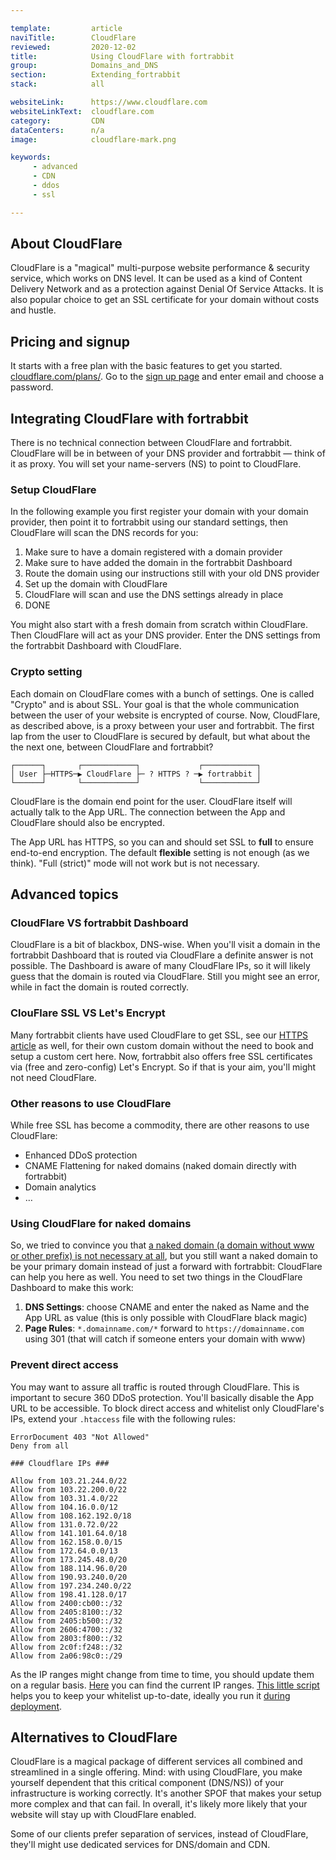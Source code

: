 ```yaml
---

template:         article
naviTitle:        CloudFlare
reviewed:         2020-12-02
title:            Using CloudFlare with fortrabbit
group:            Domains_and_DNS
section:          Extending_fortrabbit
stack:            all

websiteLink:      https://www.cloudflare.com
websiteLinkText:  cloudflare.com
category:         CDN
dataCenters:      n/a
image:            cloudflare-mark.png

keywords:
     - advanced
     - CDN
     - ddos
     - ssl

---
```



## About CloudFlare

CloudFlare is a "magical" multi-purpose website performance & security service, which works on DNS level. It can be used as a kind of Content Delivery Network and as a protection against Denial Of Service Attacks. It is also popular choice to get an SSL certificate for your domain without costs and hustle.


## Pricing and signup

It starts with a free plan with the basic features to get you started. [cloudflare.com/plans/](https://www.cloudflare.com/plans?utm_source=fortrabbit). Go to the [sign up page](https://www.cloudflare.com/a/sign-up) and enter email and choose a password.


## Integrating CloudFlare with fortrabbit

There is no technical connection between CloudFlare and fortrabbit. CloudFlare will be in between of your DNS provider and fortrabbit — think of it as proxy. You will set your name-servers (NS) to point to CloudFlare. 

### Setup CloudFlare

In the following example you first register your domain with your domain provider, then point it to fortrabbit using our standard settings, then CloudFlare will scan the DNS records for you:

1. Make sure to have a domain registered with a domain provider
2. Make sure to have added the domain in the fortrabbit Dashboard
3. Route the domain using our instructions still with your old DNS provider
4. Set up the domain with CloudFlare
4. CloudFlare will scan and use the DNS settings already in place
5. DONE

You might also start with a fresh domain from scratch within CloudFlare. Then CloudFlare will act as your DNS provider. Enter the DNS settings from the fortrabbit Dashboard with CloudFlare.

### Crypto setting

Each domain on CloudFlare comes with a bunch of settings. One is called "Crypto" and is about SSL. Your goal is that the whole communication between the user of your website is encrypted of course. Now, CloudFlare, as described above, is a proxy between your user and fortrabbit. The first lap from the user to CloudFlare is secured by default, but what about the the next one, between CloudFlare and fortrabbit? 

```
┌──────┐       ┌────────────┐             ┌────────────┐
│ User ├─HTTPS─▶ CloudFlare ├─ ? HTTPS ? ─▶ fortrabbit │
└──────┘       └────────────┘             └────────────┘
```

CloudFlare is the domain end point for the user. CloudFlare itself will actually talk to the App URL. The connection between the App and CloudFlare should also be encrypted. 

The App URL has HTTPS, so you can and should set SSL to **full** to ensure end-to-end encryption. The default **flexible** setting is not enough (as we think). "Full (strict)" mode will not work but is not necessary.


## Advanced topics

### CloudFlare VS fortrabbit Dashboard

CloudFlare is a bit of blackbox, DNS-wise. When you'll visit a domain in the fortrabbit Dashboard that is routed via CloudFlare a definite answer is not possible. The Dashboard is aware of many CloudFlare IPs, so it will likely guess that the domain is routed via CloudFlare. Still you might see an error, while in fact the domain is routed correctly.

### ClouFlare SSL VS Let's Encrypt

Many fortrabbit clients have used CloudFlare to get SSL, see our [HTTPS article](/https) as well, for their own custom domain without the need to book and setup a custom cert here. Now, fortrabbit also offers free SSL certificates via (free and zero-config) Let's Encrypt. So if that is your aim, you'll might not need CloudFlare.

### Other reasons to use CloudFlare

While free SSL has become a commodity, there are other reasons to use CloudFlare:

* Enhanced DDoS protection
* CNAME Flattening for naked domains (naked domain directly with fortrabbit)
* Domain analytics
* …


### Using CloudFlare for naked domains

So, we tried to convince you that [a naked domain (a domain without www or other prefix) is not necessary at all](/domains#toc-naked-domains), but you still want a naked domain to be your primary domain instead of just a forward with fortrabbit: CloudFlare can help you here as well. You need to set two things in the CloudFlare Dashboard to make this work:

1. **DNS Settings**: choose CNAME and enter the naked as Name and the App URL as value (this is only possible with CloudFlare black magic)
2. **Page Rules**: `*.domainname.com/*` forward to `https://domainname.com` using 301 (that will catch if someone enters your domain with www)


### Prevent direct access

You may want to assure all traffic is routed through CloudFlare. This is important to secure 360 DDoS protection. You'll basically disable the App URL to be accessible. To block direct access and whitelist only CloudFlare's IPs, extend your `.htaccess` file with the following rules:

```
ErrorDocument 403 "Not Allowed"
Deny from all

### Cloudflare IPs ###

Allow from 103.21.244.0/22
Allow from 103.22.200.0/22
Allow from 103.31.4.0/22
Allow from 104.16.0.0/12
Allow from 108.162.192.0/18
Allow from 131.0.72.0/22
Allow from 141.101.64.0/18
Allow from 162.158.0.0/15
Allow from 172.64.0.0/13
Allow from 173.245.48.0/20
Allow from 188.114.96.0/20
Allow from 190.93.240.0/20
Allow from 197.234.240.0/22
Allow from 198.41.128.0/17
Allow from 2400:cb00::/32
Allow from 2405:8100::/32
Allow from 2405:b500::/32
Allow from 2606:4700::/32
Allow from 2803:f800::/32
Allow from 2c0f:f248::/32
Allow from 2a06:98c0::/29
```

As the IP ranges might change from time to time, you should update them on a regular basis. [Here](https://www.cloudflare.com/ips/) you can find the current IP ranges. [This little script](https://gist.github.com/ostark/e9c577cd63a573b7417828d99da540e1) helps you to keep your whitelist up-to-date, ideally you run it [during deployment](/deployment-file-v2).   


## Alternatives to CloudFlare

CloudFlare is a magical package of different services all combined and streamlined in a single offering. Mind: with using CloudFlare, you make yourself dependent that this critical component (DNS/NS)) of your infrastructure is working correctly. It's another SPOF that makes your setup more complex and that can fail. In overall, it's likely more likely that your website will stay up with CloudFlare enabled.

Some of our clients prefer separation of services, instead of CloudFlare, they'll might use dedicated services for DNS/domain and CDN.


